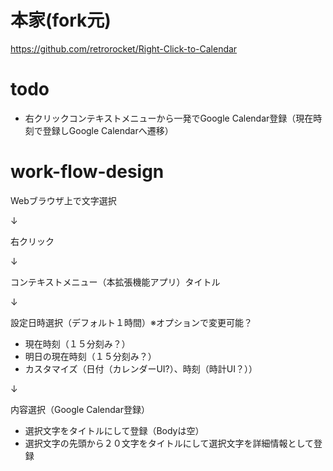 # 本家(fork元)
https://github.com/retrorocket/Right-Click-to-Calendar

# todo
* 右クリックコンテキストメニューから一発でGoogle Calendar登録（現在時刻で登録しGoogle Calendarへ遷移）

# work-flow-design

Webブラウザ上で文字選択

↓

右クリック

↓

コンテキストメニュー（本拡張機能アプリ）タイトル

↓

設定日時選択（デフォルト１時間）※オプションで変更可能？

* 現在時刻（１５分刻み？）
* 明日の現在時刻（１５分刻み？）
* カスタマイズ（日付（カレンダーUI?）、時刻（時計UI？））

↓

内容選択（Google Calendar登録）
* 選択文字をタイトルにして登録（Bodyは空）
* 選択文字の先頭から２０文字をタイトルにして選択文字を詳細情報として登録


